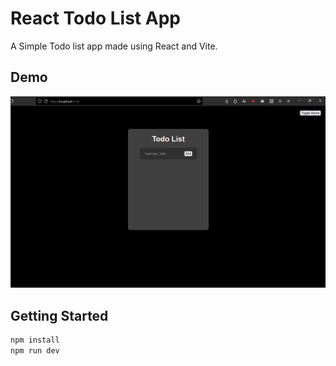 # React Todo List App

A Simple Todo list app made using React and Vite.


## Demo

![App Demo](./demo.gif)


## Getting Started

```bash
npm install
npm run dev